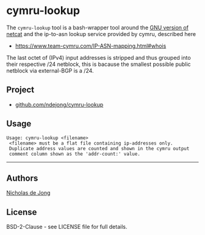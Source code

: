 # cymru-lookup

The `cymru-lookup` tool is a bash-wrapper tool around the [GNU version of netcat](http://netcat.sourceforge.net/)
and the ip-to-asn lookup service provided by cymru, described here
 - https://www.team-cymru.com/IP-ASN-mapping.html#whois

The last octet of (IPv4) input addresses is stripped and thus grouped into their 
respective /24 netblock, this is bacause the smallest possible public netblock 
via external-BGP is a /24.


## Project
* [github.com/ndejong/cymru-lookup](https://github.com/ndejong/cymru-lookup)

## Usage
```
Usage: cymru-lookup <filename>
 <filename> must be a flat file containing ip-addresses only.
 Duplicate address values are counted and shown in the cymru output
 comment column shown as the 'addr-count:' value.
```

****

## Authors
[Nicholas de Jong](https://nicholasdejong.com)

## License
BSD-2-Clause - see LICENSE file for full details.
